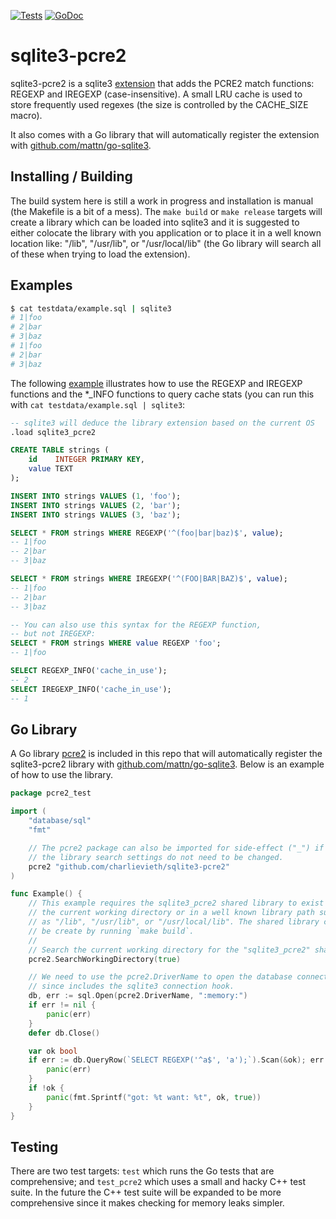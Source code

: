 [![Tests](https://github.com/charlievieth/sqlite3-pcre2/actions/workflows/test.yml/badge.svg)](https://github.com/charlievieth/sqlite3-pcre2/actions/workflows/test.yml)
[![GoDoc](https://img.shields.io/badge/godoc-reference-blue.svg)](https://pkg.go.dev/github.com/charlievieth/sqlite3-pcre2@master)

# sqlite3-pcre2

sqlite3-pcre2 is a sqlite3 [extension](https://www.sqlite.org/loadext.html) that
adds the PCRE2 match functions: REGEXP and IREGEXP (case-insensitive). A small
LRU cache is used to store frequently used regexes (the size is controlled by
the CACHE_SIZE macro).

It also comes with a Go library that will automatically register the extension
with [github.com/mattn/go-sqlite3](https://github.com/mattn/go-sqlite3).

## Installing / Building

The build system here is still a work in progress and installation is manual
(the Makefile is a bit of a mess). The `make build` or `make release` targets
will create a library which can be loaded into sqlite3 and it is suggested to
either colocate the library with you application or to place it in a well known
location like: "/lib", "/usr/lib", or "/usr/local/lib" (the Go library will
search all of these when trying to load the extension).

## Examples

```sh
$ cat testdata/example.sql | sqlite3
# 1|foo
# 2|bar
# 3|baz
# 1|foo
# 2|bar
# 3|baz
```

The following [example](./testdata/example.sql) illustrates how to use
the REGEXP and IREGEXP functions and the *_INFO functions to query cache
stats (you can run this with `cat testdata/example.sql | sqlite3`:
```sql
-- sqlite3 will deduce the library extension based on the current OS
.load sqlite3_pcre2

CREATE TABLE strings (
    id    INTEGER PRIMARY KEY,
    value TEXT
);

INSERT INTO strings VALUES (1, 'foo');
INSERT INTO strings VALUES (2, 'bar');
INSERT INTO strings VALUES (3, 'baz');

SELECT * FROM strings WHERE REGEXP('^(foo|bar|baz)$', value);
-- 1|foo
-- 2|bar
-- 3|baz

SELECT * FROM strings WHERE IREGEXP('^(FOO|BAR|BAZ)$', value);
-- 1|foo
-- 2|bar
-- 3|baz

-- You can also use this syntax for the REGEXP function,
-- but not IREGEXP:
SELECT * FROM strings WHERE value REGEXP 'foo';
-- 1|foo

SELECT REGEXP_INFO('cache_in_use');
-- 2
SELECT IREGEXP_INFO('cache_in_use');
-- 1
```

## Go Library

A Go library [pcre2](https://pkg.go.dev/github.com/charlievieth/sqlite3-pcre2@master)
is included in this repo that will automatically register the sqlite3-pcre2
library with [github.com/mattn/go-sqlite3](https://github.com/mattn/go-sqlite3).
Below is an example of how to use the library.

```go
package pcre2_test

import (
	"database/sql"
	"fmt"

	// The pcre2 package can also be imported for side-effect ("_") if
	// the library search settings do not need to be changed.
	pcre2 "github.com/charlievieth/sqlite3-pcre2"
)

func Example() {
	// This example requires the sqlite3_pcre2 shared library to exist in
	// the current working directory or in a well known library path such
	// as "/lib", "/usr/lib", or "/usr/local/lib". The shared library can
	// be create by running `make build`.
	//
	// Search the current working directory for the "sqlite3_pcre2" shared library.
	pcre2.SearchWorkingDirectory(true)

	// We need to use the pcre2.DriverName to open the database connection
	// since includes the sqlite3 connection hook.
	db, err := sql.Open(pcre2.DriverName, ":memory:")
	if err != nil {
		panic(err)
	}
	defer db.Close()

	var ok bool
	if err := db.QueryRow(`SELECT REGEXP('^a$', 'a');`).Scan(&ok); err != nil {
		panic(err)
	}
	if !ok {
		panic(fmt.Sprintf("got: %t want: %t", ok, true))
	}
}
```

## Testing

There are two test targets: `test` which runs the Go tests that are
comprehensive; and `test_pcre2` which uses a small and hacky C++ test
suite. In the future the C++ test suite will be expanded to be more
comprehensive since it makes checking for memory leaks simpler.
